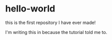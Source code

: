 # hello-world
this is the first repository I have ever made!

I'm writing this in because the tutorial told me to.

